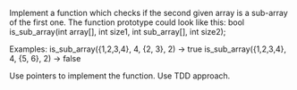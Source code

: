 Implement a function which checks if the second given array is a sub-array of the first one.
The function prototype could look like this:
bool is_sub_array(int array[], int size1, int sub_array[], int size2);

Examples:
is_sub_array({1,2,3,4}, 4, {2, 3}, 2) -> true
is_sub_array({1,2,3,4}, 4, {5, 6}, 2) -> false

Use pointers to implement the function.
Use TDD approach.
